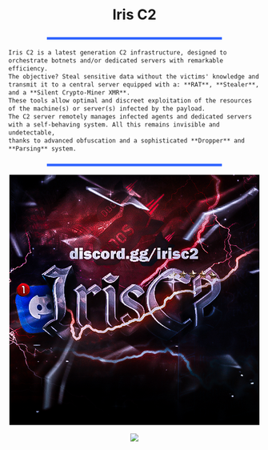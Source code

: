 <h1 align="center">Iris C2</h1>

<p align="center">
  <img src="https://github.com/mael0salah/MAEL0SALAH/blob/main/LINE.PNG?raw=true" />
</p>

```
Iris C2 is a latest generation C2 infrastructure, designed to orchestrate botnets and/or dedicated servers with remarkable efficiency.
The objective? Steal sensitive data without the victims' knowledge and transmit it to a central server equipped with a: **RAT**, **Stealer**, and a **Silent Crypto-Miner XMR**.
These tools allow optimal and discreet exploitation of the resources of the machine(s) or server(s) infected by the payload. 
The C2 server remotely manages infected agents and dedicated servers with a self-behaving system. All this remains invisible and undetectable,
thanks to advanced obfuscation and a sophisticated **Dropper** and **Parsing** system.
```

<p align="center">
  <img src="https://github.com/mael0salah/MAEL0SALAH/blob/main/LINE.PNG?raw=true" />
</p>

<p align="center">
  <img src="https://raw.githubusercontent.com/mael0salah/IRIS-C2/refs/heads/main/LOGO.PNG" />
</p>

<p align="center">
  <img src="https://github.com/mael0salah/IRIS-C2/blob/main/BANNER.png?raw=true" />
</p>
